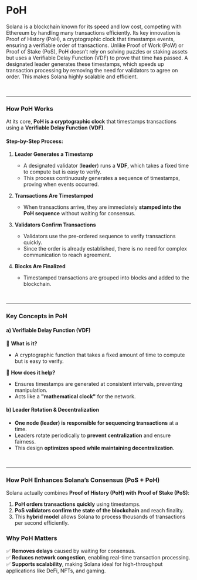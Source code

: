 # PoH
Solana is a blockchain known for its speed and low cost, competing with Ethereum by handling many transactions efficiently. Its key innovation is Proof of History (PoH), a cryptographic clock that timestamps events, ensuring a verifiable order of transactions. Unlike Proof of Work (PoW) or Proof of Stake (PoS), PoH doesn’t rely on solving puzzles or staking assets but uses a Verifiable Delay Function (VDF) to prove that time has passed. A designated leader generates these timestamps, which speeds up transaction processing by removing the need for validators to agree on order. This makes Solana highly scalable and efficient.

<br>

---

### How PoH Works
At its core, **PoH is a cryptographic clock** that timestamps transactions using a **Verifiable Delay Function (VDF)**.  

#### **Step-by-Step Process:**  
1. **Leader Generates a Timestamp**  
   - A designated validator (**leader**) runs a **VDF**, which takes a fixed time to compute but is easy to verify.  
   - This process continuously generates a sequence of timestamps, proving when events occurred.  

2. **Transactions Are Timestamped**  
   - When transactions arrive, they are immediately **stamped into the PoH sequence** without waiting for consensus.  

3. **Validators Confirm Transactions**  
   - Validators use the pre-ordered sequence to verify transactions quickly.  
   - Since the order is already established, there is no need for complex communication to reach agreement.  

4. **Blocks Are Finalized**  
   - Timestamped transactions are grouped into blocks and added to the blockchain.  


<br>

---

### **Key Concepts in PoH**  

#### **a) Verifiable Delay Function (VDF)**  
🔹 **What is it?**  
- A cryptographic function that takes a fixed amount of time to compute but is easy to verify.  

🔹 **How does it help?**  
- Ensures timestamps are generated at consistent intervals, preventing manipulation.  
- Acts like a **"mathematical clock"** for the network.  

#### **b) Leader Rotation & Decentralization**  
- **One node (leader) is responsible for sequencing transactions** at a time.  
- Leaders rotate periodically to **prevent centralization** and ensure fairness.  
- This design **optimizes speed while maintaining decentralization**.  

<br>

---

### **How PoH Enhances Solana’s Consensus (PoS + PoH)**  
Solana actually combines **Proof of History (PoH) with Proof of Stake (PoS)**:  
1. **PoH orders transactions quickly** using timestamps.  
2. **PoS validators confirm the state of the blockchain** and reach finality.  
3. This **hybrid model** allows Solana to process thousands of transactions per second efficiently.  


### **Why PoH Matters**  
✅ **Removes delays** caused by waiting for consensus.  
✅ **Reduces network congestion**, enabling real-time transaction processing.  
✅ **Supports scalability**, making Solana ideal for high-throughput applications like DeFi, NFTs, and gaming.  
